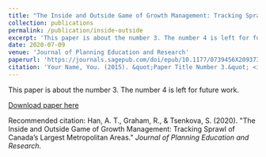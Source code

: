 ```yaml
---
title: "The Inside and Outside Game of Growth Management: Tracking Sprawl of Canada’s Largest Metropolitan Areas"
collection: publications
permalink: /publication/inside-outside
excerpt: 'This paper is about the number 3. The number 4 is left for future work.'
date: 2020-07-09
venue: 'Journal of Planning Education and Research'
paperurl: 'https://journals.sagepub.com/doi/epub/10.1177/0739456X20937335'
citation: 'Your Name, You. (2015). &quot;Paper Title Number 3.&quot; <i>Journal 1</i>. 1(3).'
---
```

This paper is about the number 3. The number 4 is left for future work.

[Download paper here](https://journals.sagepub.com/doi/epub/10.1177/0739456X20937335)

Recommended citation: Han, A. T., Graham, R., & Tsenkova, S. (2020). "The Inside and Outside Game of Growth Management: Tracking Sprawl of Canada’s Largest Metropolitan Areas." <i>Journal of Planning Education and Research</i>.
